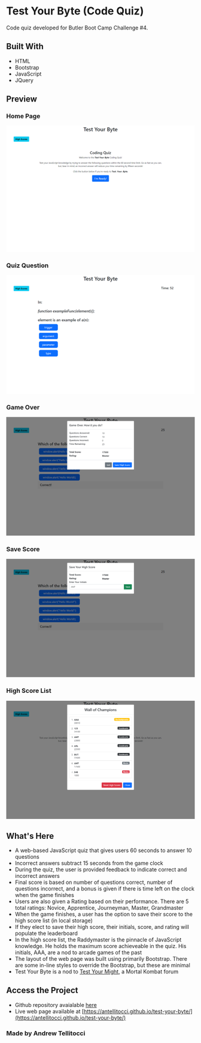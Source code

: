 # Test Your Byte (Code Quiz)

Code quiz developed for Butler Boot Camp Challenge #4.

## Built With

* HTML
* Bootstrap
* JavaScript
* JQuery

## Preview

### Home Page
<img src="https://raw.githubusercontent.com/antellitocci/test-your-byte/main/assets/images/test-your-byte-screen-home.png" alt="Test Your Byte Home Page"/>

### Quiz Question
<img src="https://raw.githubusercontent.com/antellitocci/test-your-byte/main/assets/images/test-your-byte-screen-question.png" alt="Test Your Byte Quiz Question"/>

### Game Over
<img src="https://raw.githubusercontent.com/antellitocci/test-your-byte/main/assets/images/test-your-byte-screen-gameover.png" alt="Test Your Byte Game Over"/>

### Save Score
<img src="https://raw.githubusercontent.com/antellitocci/test-your-byte/main/assets/images/test-your-byte-screen-save.png" alt="Test Your Byte Save Score"/>

### High Score List
<img src="https://raw.githubusercontent.com/antellitocci/test-your-byte/main/assets/images/test-your-byte-screen-champs.png" alt="Test Your Byte Wall of Champions"/>

## What's Here

* A web-based JavaScript quiz that gives users 60 seconds to answer 10 questions
* Incorrect answers subtract 15 seconds from the game clock
* During the quiz, the user is provided feedback to indicate correct and incorrect answers
* Final score is based on number of questions correct, number of questions incorrect, and a bonus is given if there is time left on the clock when the game finishes
* Users are also given a Rating based on their performance. There are 5 total ratings: Novice, Apprentice, Journeyman, Master, Grandmaster
* When the game finishes, a user has the option to save their score to the high score list (in local storage)
* If they elect to save their high score, their initials, score, and rating will populate the leaderboard
* In the high score list, the Raddymaster is the pinnacle of JavaScript knowledge. He holds the maximum score achieveable in the quiz. His initials, AAA, are a nod to arcade games of the past
* The layout of the web page was built using primarily Bootstrap. There are some in-line styles to override the Bootstrap, but these are minimal
* Test Your Byte is a nod to [Test Your Might](https://testyourmight.com/), a Mortal Kombat forum

## Access the Project

* Github repository avaialable [here](https://github.com/antellitocci/test-your-byte)
* Live web page available at [https://antellitocci.github.io/test-your-byte/](https://antellitocci.github.io/test-your-byte/)

### Made by Andrew Tellitocci
